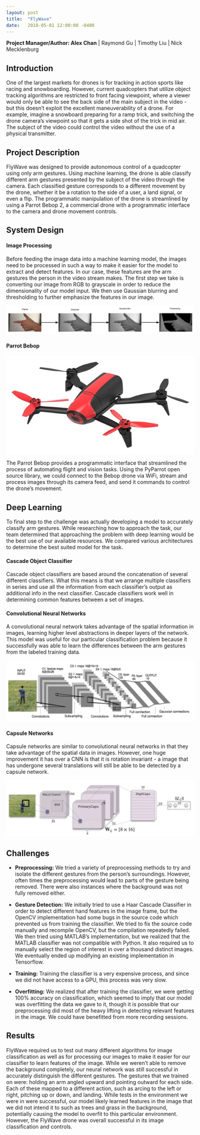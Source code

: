 ```yaml
---
layout: post
title:  "FlyWave"
date:   2018-05-01 12:00:00 -0400
---
```

**Project Manager/Author: Alex Chan** \| Raymond Gu \| Timothy Liu \| Nick Mecklenburg 

## Introduction

One of the largest markets for drones is for tracking in action sports like racing and snowboarding. However, current quadcopters that utilize object tracking algorithms are restricted to front facing viewpoint, where a viewer would only be able to see the back side of the main subject in the video - but this doesn’t exploit the excellent maneuverability of a drone. For example, imagine a snowboard preparing for a ramp trick, and switching the drone camera’s viewpoint so that it gets a side shot of the trick in mid air. The subject of the video could control the video without the use of a physical transmitter.

## Project Description 

FlyWave was designed to provide autonomous control of a quadcopter using only arm gestures. Using machine learning, the drone is able classify different arm gestures presented by the subject of the video through the camera. Each classified gesture corresponds to a different movement by the drone, whether it be a rotation to the side of a user, a land signal, or even a flip. The programmatic manipulation of the drone is streamlined by using a Parrot Bebop 2, a commercial drone with a programmatic interface to the camera and drone movement controls.

## System Design

#### Image Processing
Before feeding the image data into a machine learning model, the images need to be processed in such a way to make it easier for the model to extract and detect features. In our case, these features are the arm gestures the person in the video stream makes. The first step we take is converting our image from RGB to grayscale in order to reduce the dimensionality of our model input. We then use Gaussian blurring and thresholding to further emphasize the features in our image.

<span class="image main"><img src="images/projects/flywave/processing.png" alt="" /></span>

#### Parrot Bebop

<span class="image right"><img src="images/projects/flywave/bebop.jpg" alt="" /></span>

The Parrot Bebop provides a programmatic interface that streamlined the process of automating flight and vision tasks. Using the PyParrot open source library, we could connect to the Bebop drone via WiFi, stream and process images through its camera feed, and send it commands to control the drone’s movement. 

## Deep Learning
To final step to the challenge was actually developing a model to accurately classify arm gestures. While researching how to approach the task, our team determined that approaching the problem with deep learning would be the best use of our available resources. We compared various architectures to determine the best suited model for the task. 

#### Cascade Object Classifier
Cascade object classifiers are based around the concatenation of several different classifiers. What this means is that we arrange multiple classifiers in series and use all the information from each classifier’s output as additional info in the next classifier. Cascade classifiers work well in determining common features between a set of images.

#### Convolutional Neural Networks
A convolutional neural network takes advantage of the spatial information in images, learning higher level abstractions in deeper layers of the network. This model was useful for our particular classification problem because it successfully was able to learn the differences between the arm gestures from the labeled training data.

<span class="image main"><img src="images/projects/flywave/conv.png" alt="" /></span>

#### Capsule Networks
Capsule networks are similar to convolutional neural networks in that they take advantage of the spatial data in images. However, one huge improvement it has over a CNN is that it is rotation invariant - a image that has undergone several translations will still be able to be detected by a capsule network.

<span class="image main"><img src="images/projects/flywave/caps.png" alt="" /></span>

## Challenges
* **Preprocessing:** We tried a variety of preprocessing methods to try and isolate the different gestures from the person’s surroundings. However, often times the preprocessing would lead to parts of the gesture being removed. There were also instances where the background was not fully removed either.

* **Gesture Detection:** We initially tried to use a Haar Cascade Classifier in order to detect different hand features in the image frame, but the OpenCV implementation had some bugs in the source code which prevented us from training the classifier. We tried to fix the source code manually and recompile OpenCV, but the compilation repeatedly failed. We then tried using MATLAB’s implementation, but we realized that the MATLAB classifier was not compatible with Python. It also required us to manually select the region of interest in over a thousand distinct images. We eventually ended up modifying an existing implementation in Tensorflow.

* **Training:** Training the classifier is a very expensive process, and since we did not have access to a GPU, this process was very slow. 

* **Overfitting:** We realized that after training the classifier, we were getting 100% accuracy on classification, which seemed to imply that our model was overfitting the data we gave to it, though it is possible that our preprocessing did most of the heavy lifting in detecting relevant features in the image. We could have benefitted from more recording sessions.

## Results

FlyWave required us to test out many different algorithms for image classification as well as for processing our images to make it easier for our classifier to learn features of the image. While we weren’t able to remove the background completely, our neural network was still successful in accurately distinguish the different gestures. The gestures that we trained on were: holding an arm angled upward and pointing outward for each side. Each of these mapped to a different action, such as arcing to the left or right, pitching up or down, and landing. While tests in the environment we were in were successful, our model likely learned features in the image that we did not intend it to such as trees and grass in the background, potentially causing the model to overfit to this particular environment. However, the FlyWave drone was overall successful in its image classification and controls.

